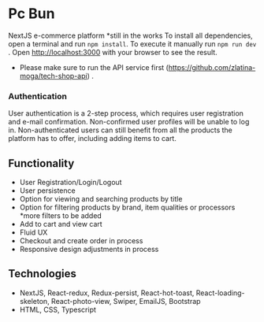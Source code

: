 # Pc Bun
NextJS e-commerce platform *still in the works 
To install all dependencies, open a terminal and run `npm install`.
To execute it manually run `npm run dev` .
Open [http://localhost:3000](http://localhost:3000) with your browser to see the result.
* Please make sure to run the API service first (https://github.com/zlatina-moga/tech-shop-api) .

### Authentication
User authentication is a 2-step process, which requires user registration and e-mail confirmation. 
Non-confirmed user profiles will be unable to log in.
Non-authenticated users can still benefit from all the products the platform has to offer, including adding items to cart.


## Functionality
* User Registration/Login/Logout
* User persistence
* Option for viewing and searching products by title
* Option for filtering products by brand, item qualities or processors *more filters to be added
* Add to cart and view cart
* Fluid UX
* Checkout and create order in process
* Responsive design adjustments in process


## Technologies
* NextJS, React-redux, Redux-persist, React-hot-toast, React-loading-skeleton, React-photo-view, Swiper, EmailJS, Bootstrap
* HTML, CSS, Typescript
